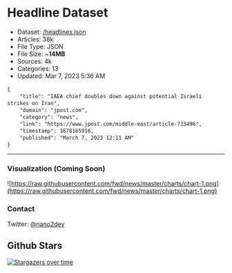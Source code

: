 # Headline Dataset

- Dataset: [/headlines.json](https://raw.githubusercontent.com/fwd/news/master/headlines.json) 
- Articles: 38k
- File Type: JSON
- File Size: ~**14MB**
- Sources: 4k
- Categories: 13
- Updated: Mar 7, 2023 5:36 AM

```
{
    "title": "IAEA chief doubles down against potential Israeli strikes on Iran",
    "domain": "jpost.com",
    "category": "news",
    "link": "https://www.jpost.com/middle-east/article-733496",
    "timestamp": 1678165916,
    "published": "March 7, 2023 12:11 AM"
}
```

---

### Visualization (Coming Soon)

![https://raw.githubusercontent.com/fwd/news/master/charts/chart-1.png](https://raw.githubusercontent.com/fwd/news/master/charts/chart-1.png)

### Contact 

Twitter: [@nano2dev](https://twitter.com/nano2dev)

## Github Stars

[![Stargazers over time](https://starchart.cc/fwd/news.svg)](https://starchart.cc/fwd/news)
